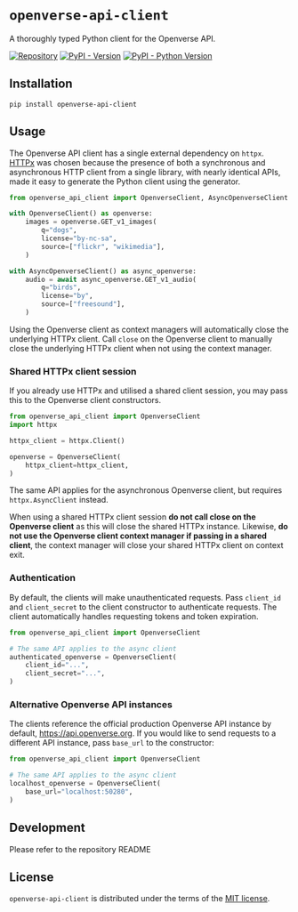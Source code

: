 # `openverse-api-client`

A thoroughly typed Python client for the Openverse API.

[![Repository](https://img.shields.io/badge/GitHub-openverse--api--client-purple?logo=github)](https://github.com/WordPress/openverse/tree/HEAD/packages/python/api-client)
[![PyPI - Version](https://img.shields.io/pypi/v/openverse-api-client.svg)](https://pypi.org/project/openverse-api-client)
[![PyPI - Python Version](https://img.shields.io/pypi/pyversions/openverse-api-client.svg)](https://pypi.org/project/openverse-api-client)

## Installation

```shell
pip install openverse-api-client
```

## Usage

The Openverse API client has a single external dependency on `httpx`.
[HTTPx](https://www.python-httpx.org/) was chosen because the presence of both a
synchronous and asynchronous HTTP client from a single library, with nearly
identical APIs, made it easy to generate the Python client using the generator.

```python
from openverse_api_client import OpenverseClient, AsyncOpenverseClient

with OpenverseClient() as openverse:
    images = openverse.GET_v1_images(
        q="dogs",
        license="by-nc-sa",
        source=["flickr", "wikimedia"],
    )

with AsyncOpenverseClient() as async_openverse:
    audio = await async_openverse.GET_v1_audio(
        q="birds",
        license="by",
        source=["freesound"],
    )
```

Using the Openverse client as context managers will automatically close the
underlying HTTPx client. Call `close` on the Openverse client to manually close
the underlying HTTPx client when not using the context manager.

### Shared HTTPx client session

If you already use HTTPx and utilised a shared client session, you may pass this
to the Openverse client constructors.

```python
from openverse_api_client import OpenverseClient
import httpx

httpx_client = httpx.Client()

openverse = OpenverseClient(
    httpx_client=httpx_client,
)
```

The same API applies for the asynchronous Openverse client, but requires
`httpx.AsyncClient` instead.

When using a shared HTTPx client session **do not call close on the Openverse
client** as this will close the shared HTTPx instance. Likewise, **do not use
the Openverse client context manager if passing in a shared client**, the
context manager will close your shared HTTPx client on context exit.

### Authentication

By default, the clients will make unauthenticated requests. Pass `client_id` and
`client_secret` to the client constructor to authenticate requests. The client
automatically handles requesting tokens and token expiration.

```python
from openverse_api_client import OpenverseClient

# The same API applies to the async client
authenticated_openverse = OpenverseClient(
    client_id="...",
    client_secret="...",
)
```

### Alternative Openverse API instances

The clients reference the official production Openverse API instance by default,
https://api.openverse.org. If you would like to send requests to a different API
instance, pass `base_url` to the constructor:

```python
from openverse_api_client import OpenverseClient

# The same API applies to the async client
localhost_openverse = OpenverseClient(
    base_url="localhost:50280",
)
```

## Development

Please refer to the repository README

## License

`openverse-api-client` is distributed under the terms of the
[MIT license](https://spdx.org/licenses/MIT.html).
